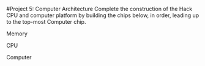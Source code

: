 #Project 5: Computer Architecture
Complete the construction of the Hack CPU and computer platform by building the chips below, in order, leading up to the top-most Computer chip.

Memory

CPU

Computer
